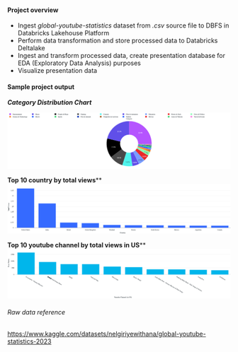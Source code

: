 #### Project overview
- Ingest *global-youtube-statistics* dataset from *.csv* source file to DBFS in Databricks Lakehouse Platform
- Perform data transformation and store processed data to Databricks Deltalake
- Ingest and transform processed data, create presentation database for EDA (Exploratory Data Analysis) purposes
- Visualize presentation data

#### Sample project output
***Category Distribution Chart***

[![](https://raw.githubusercontent.com/hnkhangbl97/youtube-statistics-2023-databricks-demo/main/img/category_distribution.png)](https://raw.githubusercontent.com/hnkhangbl97/youtube-statistics-2023-databricks-demo/main/img/category_distribution.png)

**Top 10 country by total views****
![](https://raw.githubusercontent.com/hnkhangbl97/youtube-statistics-2023-databricks-demo/main/img/presentation_country_by_views_df.png)

**Top 10 youtube channel by total views in US****
![](https://raw.githubusercontent.com/hnkhangbl97/youtube-statistics-2023-databricks-demo/main/img/presentation_youtuber_inUS_sorted_by_views_df.png)

###### Raw data reference
https://www.kaggle.com/datasets/nelgiriyewithana/global-youtube-statistics-2023
